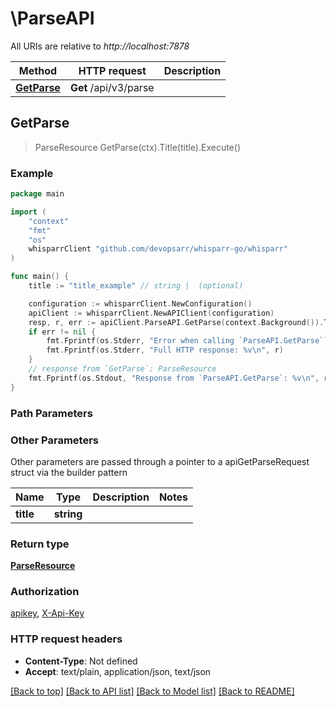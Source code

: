 # \ParseAPI

All URIs are relative to *http://localhost:7878*

Method | HTTP request | Description
------------- | ------------- | -------------
[**GetParse**](ParseAPI.md#GetParse) | **Get** /api/v3/parse | 



## GetParse

> ParseResource GetParse(ctx).Title(title).Execute()



### Example

```go
package main

import (
	"context"
	"fmt"
	"os"
	whisparrClient "github.com/devopsarr/whisparr-go/whisparr"
)

func main() {
	title := "title_example" // string |  (optional)

	configuration := whisparrClient.NewConfiguration()
	apiClient := whisparrClient.NewAPIClient(configuration)
	resp, r, err := apiClient.ParseAPI.GetParse(context.Background()).Title(title).Execute()
	if err != nil {
		fmt.Fprintf(os.Stderr, "Error when calling `ParseAPI.GetParse``: %v\n", err)
		fmt.Fprintf(os.Stderr, "Full HTTP response: %v\n", r)
	}
	// response from `GetParse`: ParseResource
	fmt.Fprintf(os.Stdout, "Response from `ParseAPI.GetParse`: %v\n", resp)
}
```

### Path Parameters



### Other Parameters

Other parameters are passed through a pointer to a apiGetParseRequest struct via the builder pattern


Name | Type | Description  | Notes
------------- | ------------- | ------------- | -------------
 **title** | **string** |  | 

### Return type

[**ParseResource**](ParseResource.md)

### Authorization

[apikey](../README.md#apikey), [X-Api-Key](../README.md#X-Api-Key)

### HTTP request headers

- **Content-Type**: Not defined
- **Accept**: text/plain, application/json, text/json

[[Back to top]](#) [[Back to API list]](../README.md#documentation-for-api-endpoints)
[[Back to Model list]](../README.md#documentation-for-models)
[[Back to README]](../README.md)

